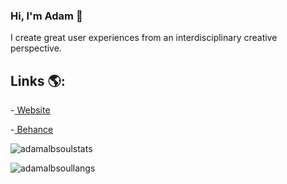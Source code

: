 ### Hi, I'm Adam 👋

I create great user experiences from an interdisciplinary creative perspective.

## Links 🌎:
-<a href="https://adamalbsoul.netlify.app/"> Website</a>

-<a href="https://www.behance.net/adamalbsoul/"> Behance</a>


<p><img align="center" src="https://github-readme-stats.vercel.app/api?username=adamalbsoul&hide=contribs,issues&include_all_commits=true&count_private=true&show_icons=true&theme=tokyonight" alt="adamalbsoulstats" /></p>

<p><img align="center" src="https://github-readme-stats.vercel.app/api/top-langs/?username=adamalbsoul&theme=tokyonight&hide=c,objective-c&layout=compact&langs_count=10" alt="adamalbsoullangs" /></p>
